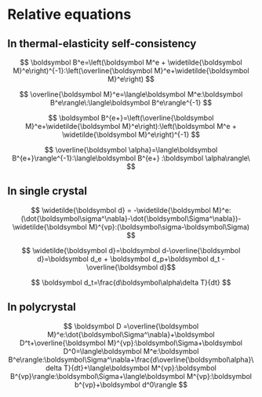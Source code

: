 # Relative equations
## In thermal-elasticity self-consistency
$$ \boldsymbol B^e=\left(\boldsymbol M^e + \widetilde{\boldsymbol M}^e\right)^{-1}:\left(\overline{\boldsymbol M}^e+\widetilde{\boldsymbol M}^e\right) $$

$$ \overline{\boldsymbol M}^e=\langle\boldsymbol M^e:\boldsymbol B^e\rangle\:\langle\boldsymbol B^e\rangle^{-1} $$

$$ \boldsymbol B^{e+}=\left(\overline{\boldsymbol M}^e+\widetilde{\boldsymbol M}^e\right):\left(\boldsymbol M^e + \widetilde{\boldsymbol M}^e\right)^{-1} $$

$$ \overline{\boldsymbol \alpha}=\langle\boldsymbol B^{e+}\rangle^{-1}:\langle\boldsymbol B^{e+} :\boldsymbol \alpha\rangle\ $$

## In single crystal

$$ \widetilde{\boldsymbol d} = -\widetilde{\boldsymbol M}^e:(\dot{\boldsymbol\sigma^\nabla}-\dot{\boldsymbol\Sigma^\nabla})-\widetilde{\boldsymbol M}^{vp}:(\boldsymbol\sigma-\boldsymbol\Sigma) $$

$$ \widetilde{\boldsymbol d}=\boldsymbol d-\overline{\boldsymbol d}=\boldsymbol d_e + \boldsymbol d_p+\boldsymbol d_t -\overline{\boldsymbol d}$$

$$ \boldsymbol d_t=\frac{d\boldsymbol\alpha\delta T}{dt} $$

## In polycrystal

$$ \boldsymbol D =\overline{\boldsymbol M}^e:\dot{\boldsymbol\Sigma^\nabla}+\boldsymbol D^t+\overline{\boldsymbol M}^{vp}:\boldsymbol\Sigma+\boldsymbol D^0=\langle\boldsymbol M^e:\boldsymbol B^e\rangle:\boldsymbol\Sigma^\nabla+\frac{d\overline{\boldsymbol\alpha}\delta T}{dt}+\langle\boldsymbol M^{vp}:\boldsymbol B^{vp}\rangle:\boldsymbol\Sigma+\langle\boldsymbol M^{vp}:\boldsymbol b^{vp}+\boldsymbol d^0\rangle $$
